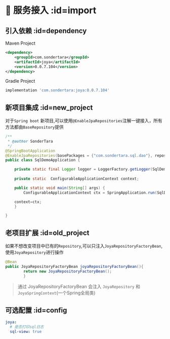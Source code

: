 
# 🧩 服务接入 :id=import

## 引入依赖 :id=dependency

Maven Project

```xml
<dependency>
    <groupId>com.sondertara</groupId>
    <artifactId>joya</artifactId>
    <version>0.0.7.104</version>
</dependency>
```

Gradle Project

```groovy
implementation 'com.sondertara:joya:0.0.7.104'
```

## 新项目集成 :id=new_project

对于`Spring boot` 新项目,可以使用`@EnableJpaRepositories`注解一键接入，所有方法都由`BaseRepository`提供

```java
/**
 * @author SonderTara
 */
@SpringBootApplication
@EnableJpaRepositories(basePackages = {"com.sondertara.sql.dao"}, repositoryFactoryBeanClass = BaseRepositoryFactoryBean.class)
public class SqlDemoApplication {

    private static final Logger logger = LoggerFactory.getLogger(SqlDemoApplication.class);
    
    private static  ConfigurableApplicationContext context;

    public static void main(String[] args) {
        ConfigurableApplicationContext ctx = SpringApplication.run(SqlDemoApplication.class, args);

    context=ctx;
    }

}
```

## 老项目扩展 :id=old_project

如果不想改变项目中已有的`Repository`,可以只注入`JoyaRepositoryFactoryBean`,使用`JoyaRepository`进行操作

```java
@Bean
public JoyaRepositoryFactoryBean joyaRepositoryFactoryBean(){
        return new JoyaRepositoryFactoryBean();
        }
```

> 通过 JoyaRepositoryFactoryBean 会注入 `JoyaRepository` 和`JoyaSpringContext`(一个Spring全局类)

## 可选配置 :id=config

```yaml
joya:
  # 是否打印sql日志
  sql-view: true
```
